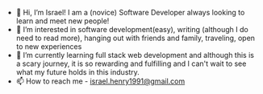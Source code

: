 - 👋 Hi, I’m Israel! I am a (novice) Software Developer always looking to learn and meet new people!
- 👀 I’m interested in software development(easy), writing (although I do need to read more), hanging out with friends and family, traveling, open to new experiences
- 🌱 I’m currently learning full stack web development and although this is a scary journey, it is so rewarding and fulfilling and I can't wait to see what my future holds in this industry.
- 📫 How to reach me - israel.henry1991@gmail.com
  

<!---
ihenry1987/ihenry1987 is a ✨ special ✨ repository because its `README.md` (this file) appears on your GitHub profile.
You can click the Preview link to take a look at your changes.
--->
